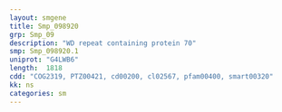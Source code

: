 ```yaml
---
layout: smgene
title: Smp_098920
grp: Smp_09
description: "WD repeat containing protein 70"
smp: Smp_098920.1
uniprot: "G4LWB6"
length:  1818
cdd: "COG2319, PTZ00421, cd00200, cl02567, pfam00400, smart00320"
kk: ns
categories: sm
---
```

